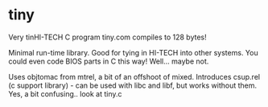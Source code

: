 # tiny

Very tinHI-TECH C program tiny.com compiles to 128 bytes!

Minimal run-time library. Good for tying in HI-TECH into other systems. You could even code BIOS parts in C
this way! Well... maybe not.

Uses objtomac from mtrel, a bit of an offshoot of mixed. Introduces csup.rel (c support library) - can be used with
libc and libf, but works without them. Yes, a bit confusing.. look at tiny.c

